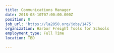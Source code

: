 ```yaml
---
title: Communications Manager
date: 2018-08-10T07:00:00.000Z
position: 0
job_url: 'https://la2050.org/jobs/1475'
organization: Harbor Freight Tools for Schools
employment_type: Full Time
location: TBD

---
```

